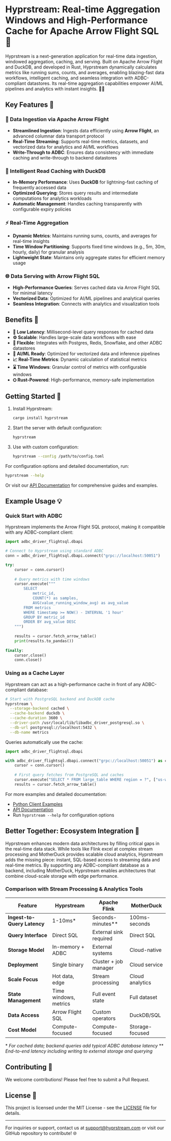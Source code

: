 # Hyprstream: Real-time Aggregation Windows and High-Performance Cache for Apache Arrow Flight SQL 🚀

Hyprstream is a next-generation application for real-time data ingestion, windowed aggregation, caching, and serving. Built on Apache Arrow Flight and DuckDB, and developed in Rust, Hyprstream dynamically calculates metrics like running sums, counts, and averages, enabling blazing-fast data workflows, intelligent caching, and seamless integration with ADBC-compliant datastores. Its real-time aggregation capabilities empower AI/ML pipelines and analytics with instant insights. 💾✨

## Key Features 🎯

### 🔄 Data Ingestion via Apache Arrow Flight

- **Streamlined Ingestion**: Ingests data efficiently using **Arrow Flight**, an advanced columnar data transport protocol
- **Real-Time Streaming**: Supports real-time metrics, datasets, and vectorized data for analytics and AI/ML workflows
- **Write-Through to ADBC**: Ensures data consistency with immediate caching and write-through to backend datastores

### 🧠 Intelligent Read Caching with DuckDB

- **In-Memory Performance**: Uses **DuckDB** for lightning-fast caching of frequently accessed data
- **Optimized Querying**: Stores query results and intermediate computations for analytics workloads
- **Automatic Management**: Handles caching transparently with configurable expiry policies

### ⚡ Real-Time Aggregation

- **Dynamic Metrics**: Maintains running sums, counts, and averages for real-time insights
- **Time Window Partitioning**: Supports fixed time windows (e.g., 5m, 30m, hourly, daily) for granular analysis
- **Lightweight State**: Maintains only aggregate states for efficient memory usage

### 🌐 Data Serving with Arrow Flight SQL

- **High-Performance Queries**: Serves cached data via Arrow Flight SQL for minimal latency
- **Vectorized Data**: Optimized for AI/ML pipelines and analytical queries
- **Seamless Integration**: Connects with analytics and visualization tools

## Benefits 🌟

- **🚀 Low Latency**: Millisecond-level query responses for cached data
- **⚙️ Scalable**: Handles large-scale data workflows with ease
- **🔗 Flexible**: Integrates with Postgres, Redis, Snowflake, and other ADBC datastores
- **🤖 AI/ML Ready**: Optimized for vectorized data and inference pipelines
- **📈 Real-Time Metrics**: Dynamic calculation of statistical metrics
- **⌛ Time Windows**: Granular control of metrics with configurable windows
- **⛭ Rust-Powered**: High-performance, memory-safe implementation

## Getting Started 🚀

1. Install Hyprstream:
   ```bash
   cargo install hyprstream
   ```

2. Start the server with default configuration:
   ```bash
   hyprstream
   ```

3. Use with custom configuration:
   ```bash
   hyprstream --config /path/to/config.toml
   ```

For configuration options and detailed documentation, run:
```bash
hyprstream --help
```

Or visit our [API Documentation](https://docs.rs/hyprstream) for comprehensive guides and examples.

## Example Usage 💡

### Quick Start with ADBC

Hyprstream implements the Arrow Flight SQL protocol, making it compatible with any ADBC-compliant client:

```python
import adbc_driver_flightsql.dbapi

# Connect to Hyprstream using standard ADBC
conn = adbc_driver_flightsql.dbapi.connect("grpc://localhost:50051")

try:
    cursor = conn.cursor()
    
    # Query metrics with time windows
    cursor.execute("""
        SELECT 
            metric_id,
            COUNT(*) as samples,
            AVG(value_running_window_avg) as avg_value
        FROM metrics
        WHERE timestamp >= NOW() - INTERVAL '1 hour'
        GROUP BY metric_id
        ORDER BY avg_value DESC
    """)
    
    results = cursor.fetch_arrow_table()
    print(results.to_pandas())
    
finally:
    cursor.close()
    conn.close()
```

### Using as a Cache Layer

Hyprstream can act as a high-performance cache in front of any ADBC-compliant database:

```bash
# Start with PostgreSQL backend and DuckDB cache
hyprstream \
  --storage-backend cached \
  --cache-backend duckdb \
  --cache-duration 3600 \
  --driver-path /usr/local/lib/libadbc_driver_postgresql.so \
  --db-url postgresql://localhost:5432 \
  --db-name metrics
```

Queries automatically use the cache:
```python
import adbc_driver_flightsql.dbapi

with adbc_driver_flightsql.dbapi.connect("grpc://localhost:50051") as conn:
    cursor = conn.cursor()
    
    # First query fetches from PostgreSQL and caches
    cursor.execute("SELECT * FROM large_table WHERE region = ?", ["us-west"])
    results = cursor.fetch_arrow_table()
```

For more examples and detailed documentation:
- [Python Client Examples](examples/client/python)
- [API Documentation](https://docs.rs/hyprstream)
- Run `hyprstream --help` for configuration options

## Better Together: Ecosystem Integration 🔄

Hyprstream enhances modern data architectures by filling critical gaps in the real-time data stack. While tools like Flink excel at complex stream processing and MotherDuck provides scalable cloud analytics, Hyprstream adds the missing piece: instant, SQL-based access to streaming data and real-time metrics. By supporting any ADBC-compliant database as a backend, including MotherDuck, Hyprstream enables architectures that combine cloud-scale storage with edge performance.

### Comparison with Stream Processing & Analytics Tools

| Feature | Hyprstream | Apache Flink | MotherDuck |
|---------|------------|--------------|------------|
| **Ingest-to-Query Latency** | 1-10ms* | Seconds-minutes** | 100ms-seconds |
| **Query Interface** | Direct SQL | External sink required | Direct SQL |
| **Storage Model** | In-memory + ADBC | External systems | Cloud-native |
| **Deployment** | Single binary | Cluster + job manager | Cloud service |
| **Scale Focus** | Hot data, edge | Stream processing | Cloud analytics |
| **State Management** | Time windows, metrics | Full event state | Full dataset |
| **Data Access** | Arrow Flight SQL | Custom operators | DuckDB/SQL |
| **Cost Model** | Compute-focused | Compute-focused | Storage-focused |

\* *For cached data; backend queries add typical ADBC database latency*
\** *End-to-end latency including writing to external storage and querying*

## Contributing 🤝

We welcome contributions! Please feel free to submit a Pull Request.

## License 📄

This project is licensed under the MIT License - see the [LICENSE](LICENSE) file for details.

---
For inquiries or support, contact us at [support@hyprstream.com](mailto:support@hyprstream.com) or visit our GitHub repository to contribute! 🌐